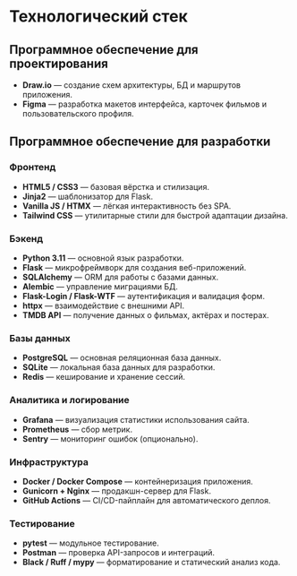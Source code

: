 # Технологический стек
## Программное обеспечение для проектирования

- **Draw.io** — создание схем архитектуры, БД и маршрутов приложения.
- **Figma** — разработка макетов интерфейса, карточек фильмов и пользовательского профиля.

## Программное обеспечение для разработки
### Фронтенд

- **HTML5 / CSS3** — базовая вёрстка и стилизация.
- **Jinja2** — шаблонизатор для Flask.
- **Vanilla JS / HTMX** — лёгкая интерактивность без SPA.
- **Tailwind CSS** — утилитарные стили для быстрой адаптации дизайна.

### Бэкенд

- **Python 3.11** — основной язык разработки.
- **Flask** — микрофреймворк для создания веб-приложений.
- **SQLAlchemy** — ORM для работы с базами данных.
- **Alembic** — управление миграциями БД.
- **Flask-Login / Flask-WTF** — аутентификация и валидация форм.
- **httpx** — взаимодействие с внешними API.
- **TMDB API** — получение данных о фильмах, актёрах и постерах.

### Базы данных

- **PostgreSQL** — основная реляционная база данных.
- **SQLite** — локальная база данных для разработки.
- **Redis** — кеширование и хранение сессий.

### Аналитика и логирование

- **Grafana** — визуализация статистики использования сайта.
- **Prometheus** — сбор метрик.
- **Sentry** — мониторинг ошибок (опционально).

### Инфраструктура

- **Docker / Docker Compose** — контейнеризация приложения.
- **Gunicorn + Nginx** — продакшн-сервер для Flask.
- **GitHub Actions** — CI/CD-пайплайн для автоматического деплоя.

### Тестирование

- **pytest** — модульное тестирование.
- **Postman** — проверка API-запросов и интеграций.
- **Black / Ruff / mypy** — форматирование и статический анализ кода.

